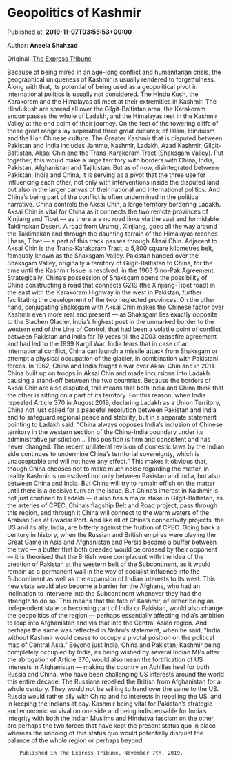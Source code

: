 
# Geopolitics of Kashmir

Published at: **2019-11-07T03:55:53+00:00**

Author: **Aneela Shahzad**

Original: [The Express Tribune](https://tribune.com.pk/story/2094874/6-geopolitics-of-kashmir/)

Because of being mired in an age-long conflict and humanitarian crisis, the geographical uniqueness of Kashmir is usually rendered to forgetfulness. Along with that, its potential of being used as a geopolitical pivot in international politics is usually not considered.
The Hindu Kush, the Karakoram and the Himalayas all meet at their extremities in Kashmir. The Hindukush are spread all over the Gilgit-Baltistan area, the Karakoram encompasses the whole of Ladakh, and the Himalayas rest in the Kashmir Valley at the end point of their journey. On the feet of the towering cliffs of these great ranges lay separated three great cultures; of Islam, Hinduism and the Han Chinese culture.
The Greater Kashmir that is disputed between Pakistan and India includes Jammu, Kashmir, Ladakh, Azad Kashmir, Gilgit-Baltistan, Aksai Chin and the Trans-Karakoram Tract (Shaksgam Valley). Put together, this would make a large territory with borders with China, India, Pakistan, Afghanistan and Tajikistan. But as of now, disintegrated between Pakistan, India and China, it is serving as a pivot that the three use for influencing each other, not only with interventions inside the disputed land but also in the larger canvas of their national and international politics. And China’s being part of the conflict is often undermined in the political narrative.
China controls the Aksai Chin, a large territory bordering Ladakh. Aksai Chin is vital for China as it connects the two remote provinces of Xinjiang and Tibet — as there are no road links via the vast and formidable Taklimakan Desert. A road from Urumqi, Xinjiang, goes all the way around the Taklimakan and through the daunting terrain of the Himalayas reaches Lhasa, Tibet — a part of this track passes through Aksai Chin. Adjacent to Aksai Chin is the Trans-Karakoram Tract, a 5,800 square kilometres belt, famously known as the Shaksgam Valley. Pakistan handed over the Shaksgam Valley, originally a territory of Gilgit-Baltistan to China, for the time until the Kashmir Issue is resolved, in the 1963 Sino-Pak Agreement.
Strategically, China’s possession of Shaksgam opens the possibility of China constructing a road that connects G219 (the Xinjiang-Tibet road) in the east with the Karakoram Highway in the west in Pakistan, further facilitating the development of the two neglected provinces. On the other hand, conjugating Shaksgam with Aksai Chin makes the Chinese factor over Kashmir even more real and present — as Shaksgam lies exactly opposite to the Siachen Glacier, India’s highest post in the unmarked border to the western end of the Line of Control, that had been a volatile point of conflict between Pakistan and India for 19 years till the 2003 ceasefire agreement and had led to the 1999 Kargil War. India fears that in case of an international conflict, China can launch a missile attack from Shaksgam or attempt a physical occupation of the glacier, in combination with Pakistani forces.
In 1962, China and India fought a war over Aksai Chin and in 2014 China built up on troops in Aksai Chin and made incursions into Ladakh causing a stand-off between the two countries. Because the borders of Aksai Chin are also disputed, this means that both India and China think that the other is sitting on a part of its territory. For this reason, when India repealed Article 370 in August 2019, declaring Ladakh as a Union Territory, China not just called for a peaceful resolution between Pakistan and India and to safeguard regional peace and stability, but in a separate statement pointing to Ladakh said, “China always opposes India’s inclusion of Chinese territory in the western section of the China-India boundary under its administrative jurisdiction… This position is firm and consistent and has never changed. The recent unilateral revision of domestic laws by the Indian side continues to undermine China’s territorial sovereignty, which is unacceptable and will not have any effect.”
This makes it obvious that, though China chooses not to make much noise regarding the matter, in reality Kashmir is unresolved not only between Pakistan and India, but also between China and India. But China will try to remain offish on the matter until there is a decisive turn on the issue.
But China’s interest in Kashmir is not just confined to Ladakh — it also has a major stake in Gilgit-Baltistan, as the arteries of CPEC, China’s flagship Belt and Road project, pass through this region, and through it China will connect to the warm waters of the Arabian Sea at Gwadar Port. And like all of China’s connectivity projects, the US and its ally, India, are bitterly against the fruition of CPEC.
Going back a century in history, when the Russian and British empires were playing the Great Game in Asia and Afghanistan and Persia became a buffer between the two — a buffer that both dreaded would be crossed by their opponent — it is theorised that the British were complacent with the idea of the creation of Pakistan at the western belt of the Subcontinent, as it would remain as a permanent wall in the way of socialist influence into the Subcontinent as well as the expansion of Indian interests to its west. This new state would also become a barrier for the Afghans, who had an inclination to intervene into the Subcontinent whenever they had the strength to do so.
This means that the fate of Kashmir, of either being an independent state or becoming part of India or Pakistan, would also change the geopolitics of the region — perhaps essentially affecting India’s ambition to leap into Afghanistan and via that into the Central Asian region. And perhaps the same was reflected in Nehru’s statement, when he said, “India without Kashmir would cease to occupy a pivotal position on the political map of Central Asia.”
Beyond just India, China and Pakistan, Kashmir being completely occupied by India, as being wished by several Indian MPs after the abrogation of Article 370, would also mean the fortification of US interests in Afghanistan — making the country an Achilles heel for both Russia and China, who have been challenging US interests around the world this entire decade. The Russians repelled the British from Afghanistan for a whole century. They would not be willing to hand over the same to the US. Russia would rather ally with China and its interests in repelling the US, and in keeping the Indians at bay.
Kashmir being vital for Pakistan’s strategic and economic survival on one side and being indispensable for India’s integrity with both the Indian Muslims and Hindutva fascism on the other, are perhaps the two forces that have kept the present status quo in place — whereas the undoing of this status quo would potentially disquiet the balance of the whole region or perhaps beyond.

        Published in The Express Tribune, November 7th, 2019.
      
